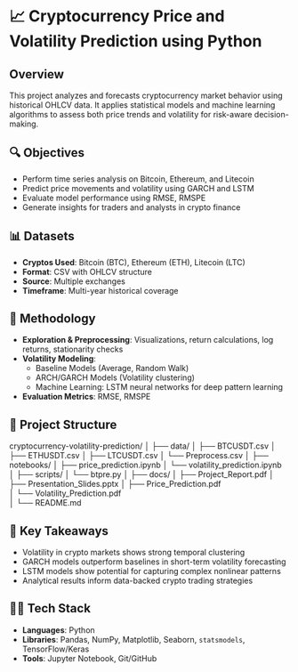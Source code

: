 # 📈 Cryptocurrency Price and Volatility Prediction using Python

## Overview
This project analyzes and forecasts cryptocurrency market behavior using historical OHLCV data. It applies statistical models and machine learning algorithms to assess both price trends and volatility for risk-aware decision-making.

## 🔍 Objectives
- Perform time series analysis on Bitcoin, Ethereum, and Litecoin
- Predict price movements and volatility using GARCH and LSTM
- Evaluate model performance using RMSE, RMSPE
- Generate insights for traders and analysts in crypto finance

## 📊 Datasets
- **Cryptos Used**: Bitcoin (BTC), Ethereum (ETH), Litecoin (LTC)
- **Format**: CSV with OHLCV structure
- **Source**: Multiple exchanges
- **Timeframe**: Multi-year historical coverage

## 🧪 Methodology
- **Exploration & Preprocessing**: Visualizations, return calculations, log returns, stationarity checks
- **Volatility Modeling**:
  - Baseline Models (Average, Random Walk)
  - ARCH/GARCH Models (Volatility clustering)
  - Machine Learning: LSTM neural networks for deep pattern learning
- **Evaluation Metrics**: RMSE, RMSPE

## 📁 Project Structure

cryptocurrency-volatility-prediction/
│
├── data/
│   ├── BTCUSDT.csv
│   ├── ETHUSDT.csv
│   ├── LTCUSDT.csv
│   └── Preprocess.csv
│
├── notebooks/
│   ├── price_prediction.ipynb
│   └── volatility_prediction.ipynb   
│
├── scripts/
│   └── btpre.py
│
├── docs/
│   ├── Project_Report.pdf
│   ├── Presentation_Slides.pptx
│   ├── Price_Prediction.pdf          
│   └── Volatility_Prediction.pdf     
│
└── README.md

## 📌 Key Takeaways
- Volatility in crypto markets shows strong temporal clustering
- GARCH models outperform baselines in short-term volatility forecasting
- LSTM models show potential for capturing complex nonlinear patterns
- Analytical results inform data-backed crypto trading strategies

## 👨‍💻 Tech Stack
- **Languages**: Python
- **Libraries**: Pandas, NumPy, Matplotlib, Seaborn, `statsmodels`, TensorFlow/Keras
- **Tools**: Jupyter Notebook, Git/GitHub
